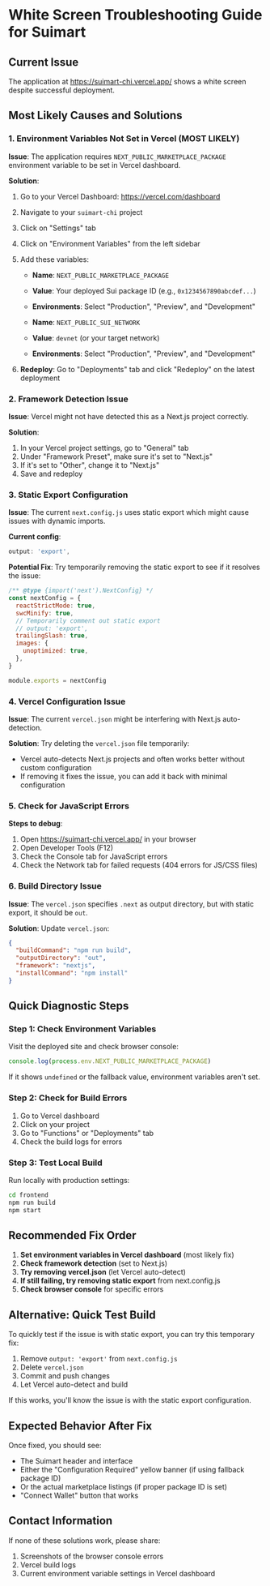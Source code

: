 # White Screen Troubleshooting Guide for Suimart

## Current Issue
The application at https://suimart-chi.vercel.app/ shows a white screen despite successful deployment.

## Most Likely Causes and Solutions

### 1. **Environment Variables Not Set in Vercel (MOST LIKELY)**

**Issue**: The application requires `NEXT_PUBLIC_MARKETPLACE_PACKAGE` environment variable to be set in Vercel dashboard.

**Solution**:
1. Go to your Vercel Dashboard: https://vercel.com/dashboard
2. Navigate to your `suimart-chi` project
3. Click on "Settings" tab
4. Click on "Environment Variables" from the left sidebar
5. Add these variables:
   - **Name**: `NEXT_PUBLIC_MARKETPLACE_PACKAGE`
   - **Value**: Your deployed Sui package ID (e.g., `0x1234567890abcdef...`)
   - **Environments**: Select "Production", "Preview", and "Development"
   
   - **Name**: `NEXT_PUBLIC_SUI_NETWORK`
   - **Value**: `devnet` (or your target network)
   - **Environments**: Select "Production", "Preview", and "Development"

6. **Redeploy**: Go to "Deployments" tab and click "Redeploy" on the latest deployment

### 2. **Framework Detection Issue**

**Issue**: Vercel might not have detected this as a Next.js project correctly.

**Solution**:
1. In your Vercel project settings, go to "General" tab
2. Under "Framework Preset", make sure it's set to "Next.js"
3. If it's set to "Other", change it to "Next.js"
4. Save and redeploy

### 3. **Static Export Configuration**

**Issue**: The current `next.config.js` uses static export which might cause issues with dynamic imports.

**Current config**:
```javascript
output: 'export',
```

**Potential Fix**: Try temporarily removing the static export to see if it resolves the issue:

```javascript
/** @type {import('next').NextConfig} */
const nextConfig = {
  reactStrictMode: true,
  swcMinify: true,
  // Temporarily comment out static export
  // output: 'export',
  trailingSlash: true,
  images: {
    unoptimized: true,
  },
}

module.exports = nextConfig
```

### 4. **Vercel Configuration Issue**

**Issue**: The current `vercel.json` might be interfering with Next.js auto-detection.

**Solution**: Try deleting the `vercel.json` file temporarily:
- Vercel auto-detects Next.js projects and often works better without custom configuration
- If removing it fixes the issue, you can add it back with minimal configuration

### 5. **Check for JavaScript Errors**

**Steps to debug**:
1. Open https://suimart-chi.vercel.app/ in your browser
2. Open Developer Tools (F12)
3. Check the Console tab for JavaScript errors
4. Check the Network tab for failed requests (404 errors for JS/CSS files)

### 6. **Build Directory Issue**

**Issue**: The `vercel.json` specifies `.next` as output directory, but with static export, it should be `out`.

**Solution**: Update `vercel.json`:
```json
{
  "buildCommand": "npm run build",
  "outputDirectory": "out",
  "framework": "nextjs",
  "installCommand": "npm install"
}
```

## Quick Diagnostic Steps

### Step 1: Check Environment Variables
Visit the deployed site and check browser console:
```javascript
console.log(process.env.NEXT_PUBLIC_MARKETPLACE_PACKAGE)
```
If it shows `undefined` or the fallback value, environment variables aren't set.

### Step 2: Check for Build Errors
1. Go to Vercel dashboard
2. Click on your project
3. Go to "Functions" or "Deployments" tab
4. Check the build logs for errors

### Step 3: Test Local Build
Run locally with production settings:
```bash
cd frontend
npm run build
npm start
```

## Recommended Fix Order

1. **Set environment variables in Vercel dashboard** (most likely fix)
2. **Check framework detection** (set to Next.js)
3. **Try removing vercel.json** (let Vercel auto-detect)
4. **If still failing, try removing static export** from next.config.js
5. **Check browser console** for specific errors

## Alternative: Quick Test Build

To quickly test if the issue is with static export, you can try this temporary fix:

1. Remove `output: 'export'` from `next.config.js`
2. Delete `vercel.json`
3. Commit and push changes
4. Let Vercel auto-detect and build

If this works, you'll know the issue is with the static export configuration.

## Expected Behavior After Fix

Once fixed, you should see:
- The Suimart header and interface
- Either the "Configuration Required" yellow banner (if using fallback package ID)
- Or the actual marketplace listings (if proper package ID is set)
- "Connect Wallet" button that works

## Contact Information

If none of these solutions work, please share:
1. Screenshots of the browser console errors
2. Vercel build logs
3. Current environment variable settings in Vercel dashboard